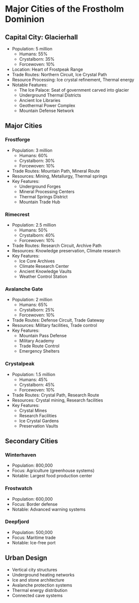# Major Cities of the Frostholm Dominion

## Capital City: Glacierhall
- Population: 5 million
  - Humans: 55%
  - Crystalborn: 35%
  - Forcewoven: 10%
- Location: Heart of Frostpeak Range
- Trade Routes: Northern Circuit, Ice Crystal Path
- Resource Processing: Ice crystal refinement, Thermal energy
- Notable Features:
  - The Ice Palace: Seat of government carved into glacier
  - Underground Thermal Districts
  - Ancient Ice Libraries
  - Geothermal Power Complex
  - Mountain Defense Network

## Major Cities

### Frostforge
- Population: 3 million
  - Humans: 60%
  - Crystalborn: 30%
  - Forcewoven: 10%
- Trade Routes: Mountain Path, Mineral Route
- Resources: Mining, Metallurgy, Thermal springs
- Key Features:
  - Underground Forges
  - Mineral Processing Centers
  - Thermal Springs District
  - Mountain Trade Hub

### Rimecrest
- Population: 2.5 million
  - Humans: 50%
  - Crystalborn: 40%
  - Forcewoven: 10%
- Trade Routes: Research Circuit, Archive Path
- Resources: Knowledge preservation, Climate research
- Key Features:
  - Ice Core Archives
  - Climate Research Center
  - Ancient Knowledge Vaults
  - Weather Control Station

### Avalanche Gate
- Population: 2 million
  - Humans: 65%
  - Crystalborn: 25%
  - Forcewoven: 10%
- Trade Routes: Defense Circuit, Trade Gateway
- Resources: Military facilities, Trade control
- Key Features:
  - Mountain Pass Defense
  - Military Academy
  - Trade Route Control
  - Emergency Shelters

### Crystalpeak
- Population: 1.5 million
  - Humans: 45%
  - Crystalborn: 45%
  - Forcewoven: 10%
- Trade Routes: Crystal Path, Research Route
- Resources: Crystal mining, Research facilities
- Key Features:
  - Crystal Mines
  - Research Facilities
  - Ice Crystal Gardens
  - Preservation Vaults

## Secondary Cities

### Winterhaven
- Population: 800,000
- Focus: Agriculture (greenhouse systems)
- Notable: Largest food production center

### Frostwatch
- Population: 600,000
- Focus: Border defense
- Notable: Advanced warning systems

### Deepfjord
- Population: 500,000
- Focus: Maritime trade
- Notable: Ice-free port

## Urban Design
- Vertical city structures
- Underground heating networks
- Ice and stone architecture
- Avalanche protection systems
- Thermal energy distribution
- Connected cave systems
